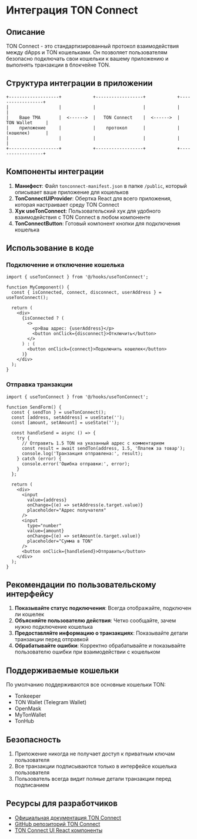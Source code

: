 # Интеграция TON Connect

## Описание

TON Connect - это стандартизированный протокол взаимодействия между dApps и TON кошельками. Он позволяет пользователям безопасно подключать свои кошельки к вашему приложению и выполнять транзакции в блокчейне TON.

## Структура интеграции в приложении

```
+-------------------+            +------------------+            +------------------+
|                   |            |                  |            |                  |
|    Ваше TMA       |  <------>  |   TON Connect    |  <------>  |   TON Wallet     |
|    приложение     |            |    протокол      |            |   (кошелек)      |
|                   |            |                  |            |                  |
+-------------------+            +------------------+            +------------------+
```

## Компоненты интеграции

1. **Манифест**: Файл `tonconnect-manifest.json` в папке `/public`, который описывает ваше приложение для кошельков
2. **TonConnectUIProvider**: Обертка React для всего приложения, которая настраивает среду TON Connect
3. **Хук useTonConnect**: Пользовательский хук для удобного взаимодействия с TON Connect в любом компоненте
4. **TonConnectButton**: Готовый компонент кнопки для подключения кошелька

## Использование в коде

### Подключение и отключение кошелька

```tsx
import { useTonConnect } from '@/hooks/useTonConnect';

function MyComponent() {
  const { isConnected, connect, disconnect, userAddress } = useTonConnect();

  return (
    <div>
      {isConnected ? (
        <>
          <p>Ваш адрес: {userAddress}</p>
          <button onClick={disconnect}>Отключить</button>
        </>
      ) : (
        <button onClick={connect}>Подключить кошелек</button>
      )}
    </div>
  );
}
```

### Отправка транзакции

```tsx
import { useTonConnect } from '@/hooks/useTonConnect';

function SendForm() {
  const { sendTon } = useTonConnect();
  const [address, setAddress] = useState('');
  const [amount, setAmount] = useState('');
  
  const handleSend = async () => {
    try {
      // Отправить 1.5 TON на указанный адрес с комментарием
      const result = await sendTon(address, 1.5, 'Платеж за товар');
      console.log('Транзакция отправлена:', result);
    } catch (error) {
      console.error('Ошибка отправки:', error);
    }
  };
  
  return (
    <div>
      <input
        value={address}
        onChange={(e) => setAddress(e.target.value)}
        placeholder="Адрес получателя"
      />
      <input
        type="number"
        value={amount}
        onChange={(e) => setAmount(e.target.value)}
        placeholder="Сумма в TON"
      />
      <button onClick={handleSend}>Отправить</button>
    </div>
  );
}
```

## Рекомендации по пользовательскому интерфейсу

1. **Показывайте статус подключения**: Всегда отображайте, подключен ли кошелек
2. **Объясняйте пользователю действия**: Четко сообщайте, зачем нужно подключение кошелька
3. **Предоставляйте информацию о транзакциях**: Показывайте детали транзакции перед отправкой
4. **Обрабатывайте ошибки**: Корректно обрабатывайте и показывайте пользователю ошибки при взаимодействии с кошельком

## Поддерживаемые кошельки

По умолчанию поддерживаются все основные кошельки TON:

- Tonkeeper
- TON Wallet (Telegram Wallet)
- OpenMask
- MyTonWallet
- TonHub

## Безопасность

1. Приложение никогда не получает доступ к приватным ключам пользователя
2. Все транзакции подписываются только в интерфейсе кошелька пользователя
3. Пользователь всегда видит полные детали транзакции перед подписанием

## Ресурсы для разработчиков

- [Официальная документация TON Connect](https://docs.ton.org/develop/dapps/ton-connect/)
- [GitHub репозиторий TON Connect](https://github.com/ton-connect/sdk)
- [TON Connect UI React компоненты](https://github.com/ton-connect/sdk/tree/main/packages/ui-react) 